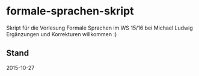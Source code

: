 # formale-sprachen-skript
Skript für die Vorlesung Formale Sprachen im WS 15/16 bei Michael Ludwig
Ergänzungen und Korrekturen willkommen :)

## Stand
2015-10-27
